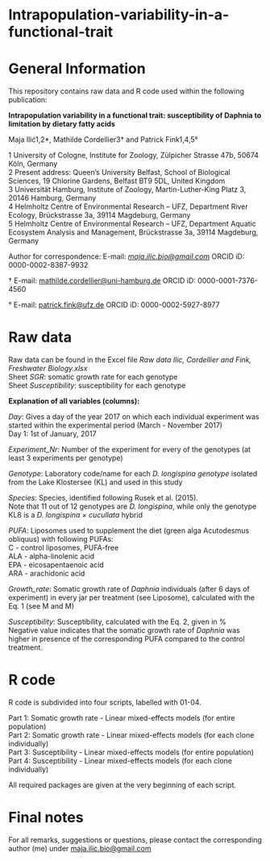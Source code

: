 # Intrapopulation-variability-in-a-functional-trait

# General Information

This repository contains raw data and R code used within the following publication:

**Intrapopulation variability in a functional trait: susceptibility of Daphnia to limitation by dietary fatty acids**

Maja Ilić1,2*, Mathilde Cordellier3† and Patrick Fink1,4,5°

1 University of Cologne, Institute for Zoology, Zülpicher Strasse 47b, 50674 Köln, Germany   
2 Present address: Queen’s University Belfast, School of Biological Sciences, 19 Chlorine Gardens, Belfast BT9 5DL, United Kingdom   
3 Universität Hamburg, Institute of Zoology, Martin-Luther-King Platz 3, 20146 Hamburg, Germany  
4 Helmholtz Centre of Environmental Research – UFZ, Department River Ecology, Brückstrasse 3a, 39114 Magdeburg, Germany   
5 Helmholtz Centre of Environmental Research – UFZ, Department Aquatic Ecosystem Analysis and Management, Brückstrasse 3a, 39114 Magdeburg, Germany  

Author for correspondence: 
E-mail: *maja.ilic.bio@gmail.com*
ORCID iD: 0000-0002-8387-9932

† E-mail: mathilde.cordellier@uni-hamburg.de
ORCID iD: 0000-0001-7376-4560

° E-mail: patrick.fink@ufz.de
ORCID iD: 0000-0002-5927-8977

# Raw data

Raw data can be found in the Excel file *Raw data Ilic, Cordellier and Fink, Freshwater Biology.xlsx*  
Sheet *SGR*: somatic growth rate for each genotype   
Sheet *Susceptibility*: susceptibility for each genotype  

**Explanation of all variables (columns):**

*Day*: Gives a day of the year 2017 on which each individual experiment was started within the experimental period (March - November 2017)                          
       Day 1: 1st of January, 2017                                                     
                                                                                    
*Experiment_Nr*: Number of the experiment for every of the genotypes (at least 3 experiments per genotype)                                 
                                                                                    
*Genotype*: Laboratory code/name for each *D. longispina genotype* isolated from the Lake Klostersee (KL) and used in this study                            
                                                                                    
*Species*: Species, identified following Rusek et al. (2015).                          
           Note that 11 out of 12 genotypes are *D. longispina*, while only the genotype KL8 is a *D. longispina × cucullata* hybrid                      
                                                                                    
*PUFA*: Liposomes used to supplement the diet (green alga Acutodesmus obliquus) with following PUFAs:   
        C - control liposomes, PUFA-free                        
        ALA - alpha-linolenic acid                              
        EPA - eicosapentaenoic acid                             
        ARA - arachidonic acid                                 
                             
*Growth_rate*: Somatic growth rate of *Daphnia* individuals (after 6 days of experiment) in every jar per treatment (see Liposome), calculated with the Eq. 1 (see M and M)

*Susceptibility*: Susceptibility, calculated with the Eq. 2, given in %                                                       
                  Negative value indicates that the somatic growth rate of *Daphnia* was higher in presence of the corresponding PUFA compared to the control treatment.
                  
# R code

R code is subdivided into four scripts, labelled with 01-04.

Part 1: Somatic growth rate - Linear mixed-effects models (for entire population)  
Part 2: Somatic growth rate - Linear mixed-effects models (for each clone individually)  
Part 3: Susceptibility - Linear mixed-effects models (for entire population)  
Part 4: Susceptibility - Linear mixed-effects models (for each clone individually)  

All required packages are given at the very beginning of each script.

# Final notes

For all remarks, suggestions or questions, please contact the corresponding author (me) under maja.ilic.bio@gmail.com



